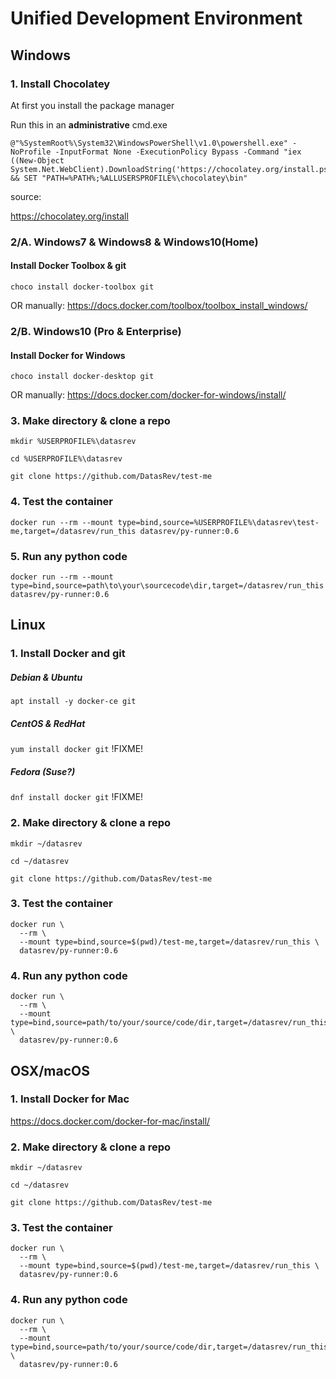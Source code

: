 # Unified Development Environment


## Windows

### 1. Install Chocolatey
At first you install the package manager

Run this in an **administrative** cmd.exe
```
@"%SystemRoot%\System32\WindowsPowerShell\v1.0\powershell.exe" -NoProfile -InputFormat None -ExecutionPolicy Bypass -Command "iex ((New-Object System.Net.WebClient).DownloadString('https://chocolatey.org/install.ps1'))" && SET "PATH=%PATH%;%ALLUSERSPROFILE%\chocolatey\bin"
```

source:

https://chocolatey.org/install

### 2/A. Windows7 & Windows8 & Windows10(Home)

#### Install Docker Toolbox & git
`choco install docker-toolbox git`

OR manually:
https://docs.docker.com/toolbox/toolbox_install_windows/

### 2/B. Windows10 (Pro & Enterprise)

#### Install Docker for Windows
`choco install docker-desktop git`

OR manually:
https://docs.docker.com/docker-for-windows/install/

### 3. Make directory & clone a repo
`mkdir %USERPROFILE%\datasrev`

`cd %USERPROFILE%\datasrev`

`git clone https://github.com/DatasRev/test-me`

### 4. Test the container
`docker run --rm --mount type=bind,source=%USERPROFILE%\datasrev\test-me,target=/datasrev/run_this datasrev/py-runner:0.6`

### 5. Run any python code
`docker run --rm --mount type=bind,source=path\to\your\sourcecode\dir,target=/datasrev/run_this datasrev/py-runner:0.6`

## Linux

### 1. Install Docker and git
##### Debian & Ubuntu
`apt install -y docker-ce git`

##### CentOS & RedHat
`yum install docker git` !FIXME!

##### Fedora (Suse?)
`dnf install docker git` !FIXME!

### 2. Make directory & clone a repo
`mkdir ~/datasrev`

`cd ~/datasrev`

`git clone https://github.com/DatasRev/test-me`

### 3. Test the container
```
docker run \
  --rm \
  --mount type=bind,source=$(pwd)/test-me,target=/datasrev/run_this \
  datasrev/py-runner:0.6
  ```
  

### 4. Run any python code
```
docker run \
  --rm \
  --mount type=bind,source=path/to/your/source/code/dir,target=/datasrev/run_this \
  datasrev/py-runner:0.6
```


## OSX/macOS

### 1. Install Docker for Mac
https://docs.docker.com/docker-for-mac/install/

### 2. Make directory & clone a repo
`mkdir ~/datasrev`

`cd ~/datasrev`

`git clone https://github.com/DatasRev/test-me`

### 3. Test the container
```
docker run \
  --rm \
  --mount type=bind,source=$(pwd)/test-me,target=/datasrev/run_this \
  datasrev/py-runner:0.6
```

### 4. Run any python code
```
docker run \
  --rm \
  --mount type=bind,source=path/to/your/source/code/dir,target=/datasrev/run_this \
  datasrev/py-runner:0.6
```
